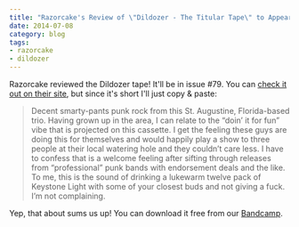 ```yaml
---
title: "Razorcake's Review of \"Dildozer - The Titular Tape\" to Appear in Issue #79"
date: 2014-07-08
category: blog
tags: 
- razorcake
- dildozer
---
```


Razorcake reviewed the Dildozer tape! It'll be in issue #79. You can <a href="http://www.razorcake.org/record-reviews/dildozer-the-titular-tape" target="_blank">check it out on their site</a>, but since it's short I'll just copy &amp; paste:
<blockquote>Decent smarty-pants punk rock from this St. Augustine, Florida-based trio. Having grown up in the area, I can relate to the “doin’ it for fun” vibe that is projected on this cassette. I get the feeling these guys are doing this for themselves and would happily play a show to three people at their local watering hole and they couldn’t care less. I have to confess that is a welcome feeling after sifting through releases from “professional” punk bands with endorsement deals and the like. To me, this is the sound of drinking a lukewarm twelve pack of Keystone Light with some of your closest buds and not giving a fuck. I’m not complaining.</blockquote>
Yep, that about sums us up! You can download it free from our <a href="https://dildozerfl.bandcamp.com/album/the-titular-tape" target="_blank">Bandcamp</a>.